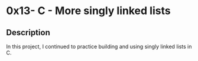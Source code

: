 # 0x13- C - More singly linked lists

## Description

In this project, I continued to practice building and using singly linked lists in C.
